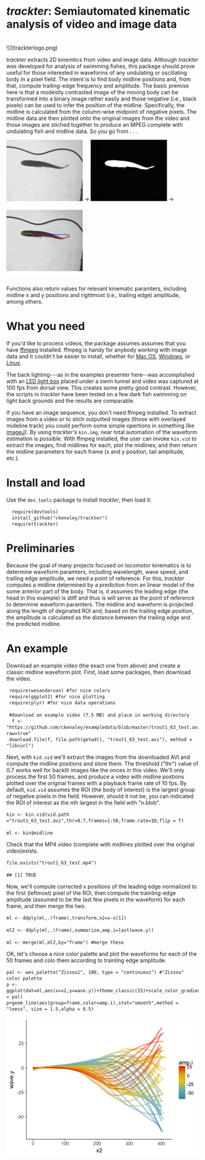 *trackter*: Semiautomated kinematic analysis of video and image data
====================================================================
<br>
![](trackterlogo.png) 
<br>

*trackter* extracts 2D kinemtics from video and image data. Although
*trackter* was developed for analysis of swimming fishes, this package
should prove useful for those interested in waveforms of any undulating
or oscillating body in a pixel field. The intent is to find body midline
positions and, from that, compute trailing-edge frequency and amplitude.
The basic premise here is that a modestly contrasted image of the moving
body can be transformed into a binary image rather easily and those
negative (i.e., black pixels) can be used to infer the position of the
midline. Specifically, the midline is calculated from the column-wise
midpoint of negative pixels. The midline data are then plotted onto the
original images from the video and those images are stiched together to
produce an MPEG complete with undulating fish and midline data. So you
go from . . .

![](trout1_64_2018-01-23-130029-0000001.jpg) -&gt;
![](trout1_64_2018-01-23-130029-0000.avi_001_bin.jpg) -&gt;
![](trout1_64_2018-01-23-130029-0000_001_data.jpg)

Functions also return values for relevant kinematic paramters, including
midline x and y positions and rightmost (i.e., trailing edge) amplitude,
among others.

What you need
=============

If you'd like to process videos, the package assumes assumes that you
have [ffmpeg](https://www.ffmpeg.org/) installed. ffmpeg is handy for
anybody working with image data and it couldn't be easier to install,
whether for [Mac
OS](https://github.com/fluent-ffmpeg/node-fluent-ffmpeg/wiki/Installing-ffmpeg-on-Mac-OS-X),
[Windows](https://github.com/adaptlearning/adapt_authoring/wiki/Installing-FFmpeg),
or [Linux](https://www.ostechnix.com/install-ffmpeg-linux/).

The back lighting---as in the examples presenter here--was accomplished
with an [LED light box](http://a.co/hIbIxNq) placed under a swim tunnel
and video was captured at 100 fps from dorsal view. This creates some
pretty good contrast. However, the scripts in *trackter* have been
tested on a few dark fish swimming on light back grounds and the results
are comparable.

If you have an image sequence, you don't need ffmpeg installed. To
extract images from a video or to stich outputted images (those with
overlayed mideline track) you could perform some simple opertions in
something like [imageJ](https://imagej.nih.gov/ij/)). By using
*trackter's* `kin.img`, near total automation of the waveform estimation
is possible. With ffmpeg installed, the user can invoke `kin.vid` to
extract the images, find midlines for each, plot the midlines, and then
return the midline parameters for each frame (x and y position, tail
amplitude, etc.).

Install and load
================

Use the `dev.tools` package to install *trackter*, then load it:

      require(devtools)
      install_github("ckenaley/trackter")
      require(trackter)

Preliminaries
=============

Because the goal of many projects focused on locomotor kinematics is to
determine waveform paramters, including wavelength, wave speed, and
trailing edge amplitude, we need a point of reference. For this,
*trackter* computes a midline determined by a prediction from an
linear model of the some anterior part of the body. That is, it assumes
the leading edge (the head in this example) is stiff and thus is will
serve as the point of reference to determine waveform paramters. The
midline and waveform is projected along the length of deginated ROI and,
based on the trailing edge position, the amplitude is calculated as the
distance between the trailing edge and the predicted midline.

An example
==========

Download an example video (the exact one from above) and create a
classic midline waveform plot. First, load some packages, then download
the video.

     require(wesanderson) #for nice colors
     require(ggplot2) #for nice plotting
     require(plyr) #for nice data operations

     #download an example video (7.5 MB) and place in working directory
      f <- "https://github.com/ckenaley/exampledata/blob/master/trout1_63_test.avi?raw=true"
     download.file(f, file.path(getwd(), "trout1_63_test.avi"), method = "libcurl")

Next, with `kid.vid` we'll extract the images from the downloaded AVI
and compute the midline positions and store them. The threshold ("thr")
value of 0.7 works well for backlit images like the onces in this video.
We'll only process the first 50 frames, and produce a video with midline
postions plotted over the original frames with a playback frame rate of
10 fps. By default, `kid.vid` assumes the ROI (the body of interest) is
the largest group of negative pixels in the field. However, should it
not be, you can indicated the ROI of interest as the nth largest in the
field with "n.blob".

    kin <- kin.vid(vid.path ="trout1_63_test.avi",thr=0.7,frames=1:50,frame.rate=10,flip = T)

    ml <- kin$midline

Check that the MP4 video (complete with midlines plotted over the
original video)exists.

    file.exists("trout1_63_test.mp4")

    ## [1] TRUE

Now, we'll compute corrected x positions of the leading edge normalized
to the first (leftmost) pixel of the ROI, then compute the
trainling-edge amplitude (assumed to be the last few pixels in the
waveform) for each frame, and then merge the two.

    ml <- ddply(ml,.(frame),transform,x2=x-x[1])

    ml2 <- ddply(ml,.(frame),summarize,amp.i=last(wave.y))

    ml <- merge(ml,ml2,by="frame") #merge these

OK, let's choose a nice color palette and plot the waveforms for each of
the 50 frames and colo them according to trainling edge amplitude.

    pal <- wes_palette("Zissou1", 100, type = "continuous") #"Zissou" color palette
    p <- ggplot(dat=ml,aes(x=x2,y=wave.y))+theme_classic(15)+scale_color_gradientn(colours = pal)
    p+geom_line(aes(group=frame,color=amp.i),stat="smooth",method = "loess", size = 1.5,alpha = 0.5)

![](tutorial_files/figure-markdown_strict/unnamed-chunk-6-1.png)
